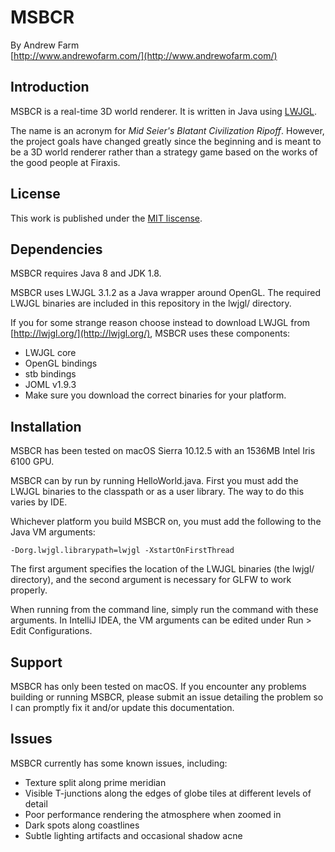 # MSBCR

By Andrew Farm  
[http://www.andrewofarm.com/](http://www.andrewofarm.com/)

## Introduction

MSBCR is a real-time 3D world renderer. It is written in Java using
[LWJGL](http://lwjgl.org/).

The name is an acronym for _Mid Seier's Blatant Civilization Ripoff_. However,
the project goals have changed greatly since the beginning and is meant to be a
3D world renderer rather than a strategy game based on the works of the good
people at Firaxis.

## License

This work is published under the
[MIT liscense](https://choosealicense.com/licenses/mit/).

## Dependencies

MSBCR requires Java 8 and JDK 1.8.

MSBCR uses LWJGL 3.1.2 as a Java wrapper around OpenGL. The required LWJGL
binaries are included in this repository in the lwjgl/ directory.

If you for some strange reason choose instead to download LWJGL from
[http://lwjgl.org/](http://lwjgl.org/), MSBCR uses these components:

  * LWJGL core
  * OpenGL bindings
  * stb bindings
  * JOML v1.9.3
  * Make sure you download the correct binaries for your platform.

## Installation

MSBCR has been tested on macOS Sierra 10.12.5 with an 1536MB Intel Iris 6100
GPU.

MSBCR can by run by running HelloWorld.java. First you must add the LWJGL
binaries to the classpath or as a user library. The way to do this varies by IDE.

Whichever platform you build MSBCR on, you must add the following to the Java
VM arguments:

    -Dorg.lwjgl.librarypath=lwjgl -XstartOnFirstThread

The first argument specifies the location of the LWJGL binaries (the lwjgl/
directory), and the second argument is necessary for GLFW to work properly.

When running from the command line, simply run the command with these arguments.
In IntelliJ IDEA, the VM arguments can be edited under Run > Edit
Configurations.

## Support

MSBCR has only been tested on macOS. If you encounter any problems building or
running MSBCR, please submit an issue detailing the problem so I can promptly
fix it and/or update this documentation.

## Issues

MSBCR currently has some known issues, including:

  * Texture split along prime meridian
  * Visible T-junctions along the edges of globe tiles at different levels of
detail
  * Poor performance rendering the atmosphere when zoomed in
  * Dark spots along coastlines
  * Subtle lighting artifacts and occasional shadow acne
